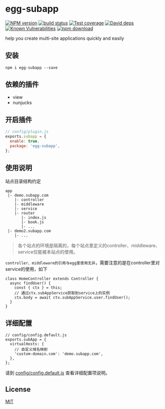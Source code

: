 # egg-subapp

[![NPM version][npm-image]][npm-url]
[![build status][travis-image]][travis-url]
[![Test coverage][codecov-image]][codecov-url]
[![David deps][david-image]][david-url]
[![Known Vulnerabilities][snyk-image]][snyk-url]
[![npm download][download-image]][download-url]

[npm-image]: https://img.shields.io/npm/v/egg-subapp.svg?style=flat-square
[npm-url]: https://npmjs.org/package/egg-subapp
[travis-image]: https://img.shields.io/travis/eggjs/egg-subapp.svg?style=flat-square
[travis-url]: https://travis-ci.org/eggjs/egg-subapp
[codecov-image]: https://img.shields.io/codecov/c/github/eggjs/egg-subapp.svg?style=flat-square
[codecov-url]: https://codecov.io/github/eggjs/egg-subapp?branch=master
[david-image]: https://img.shields.io/david/eggjs/egg-subapp.svg?style=flat-square
[david-url]: https://david-dm.org/eggjs/egg-subapp
[snyk-image]: https://snyk.io/test/npm/egg-subapp/badge.svg?style=flat-square
[snyk-url]: https://snyk.io/test/npm/egg-subapp
[download-image]: https://img.shields.io/npm/dm/egg-subapp.svg?style=flat-square
[download-url]: https://npmjs.org/package/egg-subapp

help you create multi-site applications quickly and easily

## 安装

```
npm i egg-subapp --save
```

## 依赖的插件

- view
- nunjucks

## 开启插件

```js
// config/plugin.js
exports.subapp = {
  enable: true,
  package: 'egg-subapp',
};
```

## 使用说明

站点目录结构约定

```
app
 |- demo.subapp.com
    |- controller
    |- middleware
    |- service
    |- router
       |- index.js
       |- book.js
       |- ...
 |- demo2.subapp.com
    |- ...
```

> 各个站点的环境是隔离的，每个站点里定义的controller、middleware、service仅能被本站点的使用。

`controller、middleware的引用与egg里使用无异`，需要注意的是在controller里对service的使用，如下

```
class HomeController extends Controller {
  async findUser() {
    const { ctx } = this;
    // 通过ctx.subAppService获取到service上的实例
    ctx.body = await ctx.subAppService.user.findUser();
  }
}
```

## 详细配置

```
// config/config.default.js
exports.subApp = {
  virtualHosts: {
    // 自定义域名映射
    'custom-domain.com': 'demo.subapp.com',
  },
};
```

请到 [config/config.default.js](config/config.default.js) 查看详细配置项说明。

## License

[MIT](LICENSE)
